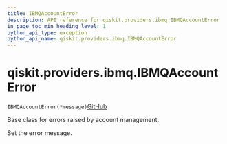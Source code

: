 ```yaml
---
title: IBMQAccountError
description: API reference for qiskit.providers.ibmq.IBMQAccountError
in_page_toc_min_heading_level: 1
python_api_type: exception
python_api_name: qiskit.providers.ibmq.IBMQAccountError
---
```


# qiskit.providers.ibmq.IBMQAccountError

<span id="qiskit.providers.ibmq.IBMQAccountError" />

`IBMQAccountError(*message)`[GitHub](https://github.com/qiskit/qiskit-ibmq-provider/tree/stable/0.18/qiskit/providers/ibmq/exceptions.py "view source code")

Base class for errors raised by account management.

Set the error message.

